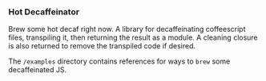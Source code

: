 ### Hot Decaffeinator

Brew some hot decaf right now. A library for decaffeinating coffeescript files, transpiling it, then returning
the result as a module. A cleaning closure is also returned to remove the transpiled
code if desired.

The `/examples` directory contains references for ways to `brew` some decaffeinated JS.
